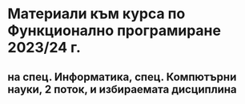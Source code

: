 # Материали към курса по Функционално програмиране 2023/24 г.
## на спец. Информатика, спец. Компютърни науки, 2 поток, и избираемата дисциплина
